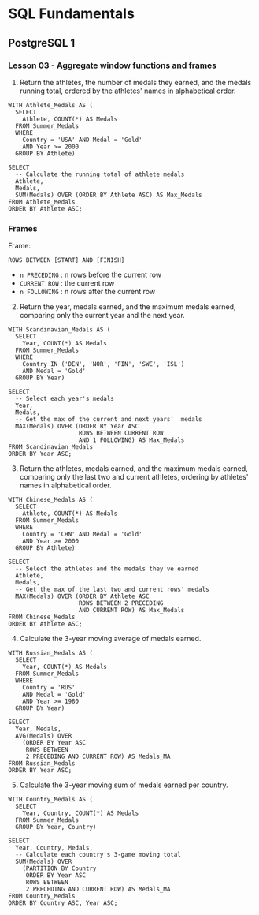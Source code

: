 # SQL Fundamentals

## PostgreSQL 1

### Lesson 03 - Aggregate window functions and frames

1) Return the athletes, the number of medals they earned, and the medals running total, ordered by the athletes' names in alphabetical order.

```
WITH Athlete_Medals AS (
  SELECT
    Athlete, COUNT(*) AS Medals
  FROM Summer_Medals
  WHERE
    Country = 'USA' AND Medal = 'Gold'
    AND Year >= 2000
  GROUP BY Athlete)

SELECT
  -- Calculate the running total of athlete medals
  Athlete,
  Medals,
  SUM(Medals) OVER (ORDER BY Athlete ASC) AS Max_Medals
FROM Athlete_Medals
ORDER BY Athlete ASC;
```

### Frames

Frame:

`ROWS BETWEEN [START] AND [FINISH]`
- `n PRECEDING` : n rows before the current row
- `CURRENT ROW` : the current row
- `n FOLLOWING` : n rows after the current row

2) Return the year, medals earned, and the maximum medals earned, comparing only the current year and the next year.

```
WITH Scandinavian_Medals AS (
  SELECT
    Year, COUNT(*) AS Medals
  FROM Summer_Medals
  WHERE
    Country IN ('DEN', 'NOR', 'FIN', 'SWE', 'ISL')
    AND Medal = 'Gold'
  GROUP BY Year)

SELECT
  -- Select each year's medals
  Year,
  Medals,
  -- Get the max of the current and next years'  medals
  MAX(Medals) OVER (ORDER BY Year ASC
                    ROWS BETWEEN CURRENT ROW
                    AND 1 FOLLOWING) AS Max_Medals
FROM Scandinavian_Medals
ORDER BY Year ASC;
```

3) Return the athletes, medals earned, and the maximum medals earned, comparing only the last two and current athletes, ordering by athletes' names in alphabetical order.

```
WITH Chinese_Medals AS (
  SELECT
    Athlete, COUNT(*) AS Medals
  FROM Summer_Medals
  WHERE
    Country = 'CHN' AND Medal = 'Gold'
    AND Year >= 2000
  GROUP BY Athlete)

SELECT
  -- Select the athletes and the medals they've earned
  Athlete,
  Medals,
  -- Get the max of the last two and current rows' medals 
  MAX(Medals) OVER (ORDER BY Athlete ASC
                    ROWS BETWEEN 2 PRECEDING
                    AND CURRENT ROW) AS Max_Medals
FROM Chinese_Medals
ORDER BY Athlete ASC;
```

4) Calculate the 3-year moving average of medals earned.

```
WITH Russian_Medals AS (
  SELECT
    Year, COUNT(*) AS Medals
  FROM Summer_Medals
  WHERE
    Country = 'RUS'
    AND Medal = 'Gold'
    AND Year >= 1980
  GROUP BY Year)

SELECT
  Year, Medals,
  AVG(Medals) OVER
    (ORDER BY Year ASC
     ROWS BETWEEN
     2 PRECEDING AND CURRENT ROW) AS Medals_MA
FROM Russian_Medals
ORDER BY Year ASC;
```

5) Calculate the 3-year moving sum of medals earned per country.

```
WITH Country_Medals AS (
  SELECT
    Year, Country, COUNT(*) AS Medals
  FROM Summer_Medals
  GROUP BY Year, Country)

SELECT
  Year, Country, Medals,
  -- Calculate each country's 3-game moving total
  SUM(Medals) OVER
    (PARTITION BY Country
     ORDER BY Year ASC
     ROWS BETWEEN
     2 PRECEDING AND CURRENT ROW) AS Medals_MA
FROM Country_Medals
ORDER BY Country ASC, Year ASC;
```